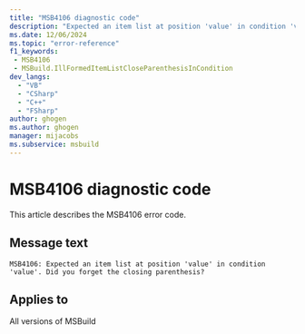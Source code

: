 ```yaml
---
title: "MSB4106 diagnostic code"
description: "Expected an item list at position 'value' in condition 'value'. Did you forget the closing parenthesis?"
ms.date: 12/06/2024
ms.topic: "error-reference"
f1_keywords:
 - MSB4106
 - MSBuild.IllFormedItemListCloseParenthesisInCondition
dev_langs:
  - "VB"
  - "CSharp"
  - "C++"
  - "FSharp"
author: ghogen
ms.author: ghogen
manager: mijacobs
ms.subservice: msbuild
---
```


# MSB4106 diagnostic code

<!-- :::ErrorDefinitionDescription::: -->
<!-- :::editable-content name="introDescription"::: -->
This article describes the MSB4106 error code.
<!-- :::editable-content-end::: -->

## Message text

`MSB4106: Expected an item list at position 'value' in condition 'value'. Did you forget the closing parenthesis?`

<!-- :::editable-content name="postOutputDescription"::: -->
<!--
{StrBegin="MSB4106: "}
-->
<!-- :::editable-content-end::: -->
<!-- :::ErrorDefinitionDescription-end::: -->

## Applies to

All versions of MSBuild

